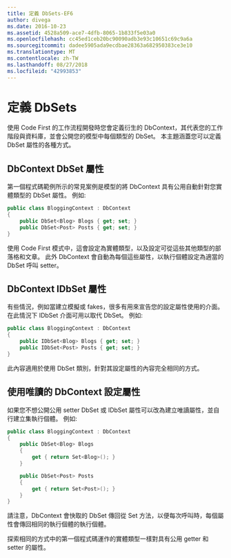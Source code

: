 ```yaml
---
title: 定義 DbSets-EF6
author: divega
ms.date: 2016-10-23
ms.assetid: 4528a509-ace7-4dfb-8065-1b833f5e03a0
ms.openlocfilehash: cc45ed1ceb20bc90090adb3e93c10651c69c9a6a
ms.sourcegitcommit: dadee5905ada9ecdbae28363a682950383ce3e10
ms.translationtype: MT
ms.contentlocale: zh-TW
ms.lasthandoff: 08/27/2018
ms.locfileid: "42993853"
---
```

# <a name="defining-dbsets"></a>定義 DbSets
使用 Code First 的工作流程開發時您會定義衍生的 DbContext，其代表您的工作階段與資料庫，並會公開您的模型中每個類型的 DbSet。 本主題涵蓋您可以定義 DbSet 屬性的各種方式。  

## <a name="dbcontext-with-dbset-properties"></a>DbContext DbSet 屬性  

第一個程式碼範例所示的常見案例是模型的將 DbContext 具有公用自動針對您實體類型的 DbSet 屬性。 例如:   

``` csharp
public class BloggingContext : DbContext
{
    public DbSet<Blog> Blogs { get; set; }
    public DbSet<Post> Posts { get; set; }
}
```  

使用 Code First 模式中，這會設定為實體類型，以及設定可從這些其他類型的部落格和文章。 此外 DbContext 會自動為每個這些屬性，以執行個體設定為適當的 DbSet 呼叫 setter。  

## <a name="dbcontext-with-idbset-properties"></a>DbContext IDbSet 屬性  

有些情況，例如當建立模擬或 fakes，很多有用來宣告您的設定屬性使用的介面。 在此情況下 IDbSet 介面可用以取代 DbSet。 例如:   

``` csharp
public class BloggingContext : DbContext
{
    public IDbSet<Blog> Blogs { get; set; }
    public IDbSet<Post> Posts { get; set; }
}
```  

此內容適用於使用 DbSet 類別，針對其設定屬性的內容完全相同的方式。  

## <a name="dbcontext-with-read-only-set-properties"></a>使用唯讀的 DbContext 設定屬性  

如果您不想公開公用 setter DbSet 或 IDbSet 屬性可以改為建立唯讀屬性，並自行建立集執行個體。 例如:   

``` csharp
public class BloggingContext : DbContext
{
    public DbSet<Blog> Blogs
    {
        get { return Set<Blog>(); }
    }

    public DbSet<Post> Posts
    {
        get { return Set<Post>(); }
    }
}
```  

請注意，DbContext 會快取的 DbSet 傳回從 Set 方法，以便每次呼叫時，每個屬性會傳回相同的執行個體的執行個體。  

探索相同的方式中的第一個程式碼運作的實體類型一樣對具有公用 getter 和 setter 的屬性。  
